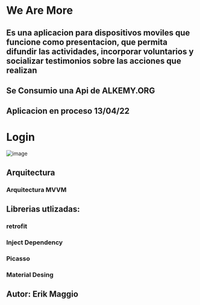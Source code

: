 # We Are More

## Es una aplicacion para dispositivos moviles que funcione como presentacion, que permita difundir las actividades, incorporar voluntarios y socializar testimonios sobre las acciones que realizan

## Se Consumio una Api de ALKEMY.ORG

## Aplicacion en proceso 13/04/22

# Login
![image](https://user-images.githubusercontent.com/87202940/163234673-0ec374e3-8124-425a-9f1e-e854b0c50da1.png)

## Arquitectura
### Arquitectura MVVM

## Librerias utlizadas:
### retrofit
### Inject Dependency
### Picasso 
### Material Desing

## Autor: Erik Maggio
